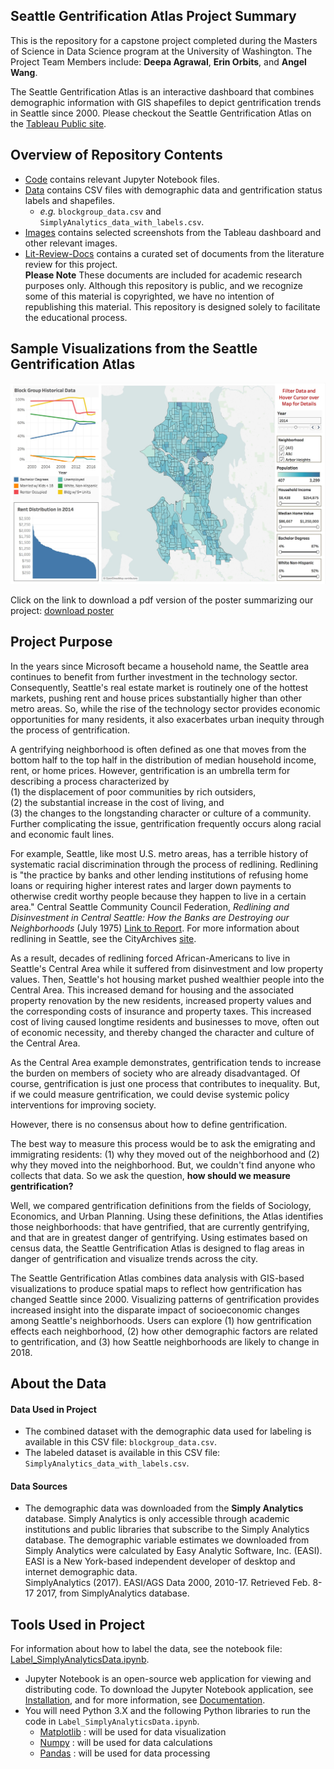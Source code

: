 ## Seattle Gentrification Atlas Project Summary
This is the repository for a capstone project completed during the Masters of Science in Data Science program at the University of Washington. The Project Team Members include: **Deepa Agrawal**, **Erin Orbits**, and **Angel Wang**.  

The Seattle Gentrification Atlas is an interactive dashboard that combines demographic information with GIS shapefiles to depict gentrification trends in Seattle since 2000. Please checkout the Seattle Gentrification Atlas on the [Tableau Public site](https://public.tableau.com/profile/erin.orbits#!/vizhome/SeattleGentrificationAtlas/Atlas?publish=yes).  

## Overview of Repository Contents  
 * [Code](https://raw.githubusercontent.com/dipsuw/Capstone590/master/code) contains relevant Jupyter Notebook files.
 * [Data](https://raw.githubusercontent.com/dipsuw/Capstone590/master/data) contains CSV files with demographic data and gentrification status labels and shapefiles.  
   - _e.g._ `blockgroup_data.csv` and `SimplyAnalytics_data_with_labels.csv`. 
 * [Images](https://raw.githubusercontent.com/dipsuw/Capstone590/master/images) contains selected screenshots from the Tableau dashboard and other relevant images.
 * [Lit-Review-Docs](https://raw.githubusercontent.com/dipsuw/Capstone590/master/Lit-Review-Docs) contains a curated set of documents from the literature review for this project.  
   __Please Note__ These documents are included for academic research purposes only. Although this repository is public, and we recognize some of this material is copyrighted, we have no intention of republishing this material. This repository is designed solely to facilitate the educational process.   
 
## Sample Visualizations from the Seattle Gentrification Atlas

![screenshot](https://raw.githubusercontent.com/dipsuw/Capstone590/master/Images/dashboard_demo_data.jpeg)

Click on the link to download a pdf version of the poster summarizing our project: <a href="https://raw.githubusercontent.com/dipsuw/Capstone590/master/Images/SeattleGentrificationAtlas_poster.pdf">download poster </a>

## Project Purpose
In the years since Microsoft became a household name, the Seattle area continues to benefit from further investment in the technology sector. Consequently, Seattle's real estate market is routinely one of the hottest markets, pushing rent and house prices substantially higher than other metro areas. So, while the rise of the technology sector provides economic opportunities for many residents, it also exacerbates urban inequity through the process of gentrification.  

A gentrifying neighborhood is often defined as one that moves from the bottom half to the top half in the distribution of median household income, rent, or home prices. However, gentrification is an umbrella term for describing a process characterized by  
(1) the displacement of poor communities by rich outsiders,  
(2) the substantial increase in the cost of living, and  
(3) the changes to the longstanding character or culture of a community.  
Further complicating the issue, gentrification frequently occurs along racial and economic fault lines.  

For example, Seattle, like most U.S. metro areas, has a terrible history of systematic racial discrimination through the process of redlining. Redlining is "the practice by banks and other lending institutions of refusing home loans or requiring higher interest rates and larger down payments to otherwise credit worthy people because they happen to live in a certain area." Central Seattle Community Council Federation, _Redlining and Disinvestment in Central Seattle: How the Banks are Destroying our Neighborhoods_ (July 1975) [Link to Report](http://clerk.seattle.gov/~F_archives/documents/Doc_11219.pdf). For more information about redlining in Seattle, see the CityArchives [site](https://www.seattle.gov/cityarchives/exhibits-and-education/online-exhibits/redlining-in-seattle).  

As a result, decades of redlining forced African-Americans to live in Seattle's Central Area while it suffered from disinvestment and low property values. Then, Seattle's hot housing market pushed wealthier people into the Central Area. This increased demand for housing and the associated property renovation by the new residents, increased property values and the corresponding costs of insurance and property taxes. This increased cost of living caused longtime residents and businesses to move, often out of economic necessity, and thereby changed the character and culture of the Central Area.  

As the Central Area example demonstrates, gentrification tends to increase the burden on members of society who are already disadvantaged. Of course, gentrification is just one process that contributes to inequality. But, if we could measure gentrification, we could devise systemic policy interventions for improving society.  

However, there is no consensus about how to define gentrification.  

The best way to measure this process would be to ask the emigrating and immigrating residents: (1) why they moved out of the neighborhood and (2) why they moved into the neighborhood. But, we couldn't find anyone who collects that data. So we ask the question, __how should we measure gentrification?__  

Well, we compared gentrification definitions from the fields of Sociology, Economics, and Urban Planning. Using these definitions, the Atlas identifies those neighborhoods: that have gentrified, that are currently gentrifying, and that are in greatest danger of gentrifying.  Using estimates based on census data, the Seattle Gentrification Atlas is designed to flag areas in danger of gentrification and visualize trends across the city. 

The Seattle Gentrification Atlas combines data analysis with GIS-based visualizations to produce spatial maps to reflect how gentrification has changed Seattle since 2000. Visualizing patterns of gentrification provides increased insight into the disparate impact of socioeconomic changes among Seattle's neighborhoods. Users can explore (1) how gentrification effects each neighborhood, (2) how other demographic factors are related to gentrification, and (3) how Seattle neighborhoods are likely to change in 2018.  
  
## About the Data
#### Data Used in Project
 * The combined dataset with the demographic data used for labeling is available in this CSV file: `blockgroup_data.csv`. 
 * The labeled dataset is available in this CSV file: `SimplyAnalytics_data_with_labels.csv`. 
 
#### Data Sources
* The demographic data was downloaded from the __Simply Analytics__ database. Simply Analytics is only accessible through academic institutions and public libraries that subscribe to the Simply Analytics database. The demographic variable estimates we downloaded from Simply Analytics were calculated by Easy Analytic Software, Inc. (EASI). EASI is a New York-based independent developer of desktop and internet demographic data.  
SimplyAnalytics (2017). EASI/AGS Data 2000, 2010-17. Retrieved Feb. 8-17 2017, from SimplyAnalytics database.  

## Tools Used in Project
For information about how to label the data, see the notebook file: [Label_SimplyAnalyticsData.ipynb](https://raw.githubusercontent.com/dipsuw/Capstone590/master/code/Label_SimplyAnalyticsData.ipynb).  

* Jupyter Notebook is an open-source web application for viewing and distributing code. To download the Jupyter Notebook application, see [Installation](https://jupyter.org/install.html), and for more information, see [Documentation](https://jupyter.org/documentation.html). 
* You will need Python 3.X and the following Python libraries to run the code in `Label_SimplyAnalyticsData.ipynb`.  
  - [Matplotlib](https://matplotlib.org) : will be used for data visualization  
  - [Numpy](http://www.numpy.org) : will be used for data calculations
  - [Pandas](http://pandas.pydata.org) : will be used for data processing  
 
